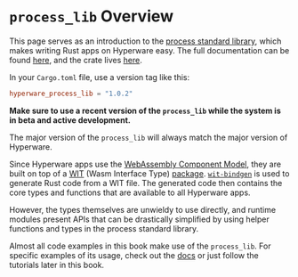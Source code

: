 # `process_lib` Overview

This page serves as an introduction to the [process standard library](https://github.com/hyperware-ai/process_lib), which makes writing Rust apps on Hyperware easy.
The full documentation can be found [here](https://docs.rs/hyperware_process_lib), and the crate lives [here](https://crates.io/crates/hyperware_process_lib).

In your `Cargo.toml` file, use a version tag like this:
```toml
hyperware_process_lib = "1.0.2"
```

**Make sure to use a recent version of the `process_lib` while the system is in beta and active development.**

The major version of the `process_lib` will always match the major version of Hyperware.

Since Hyperware apps use the [WebAssembly Component Model](https://component-model.bytecodealliance.org/), they are built on top of a [WIT](https://component-model.bytecodealliance.org/design/wit.html) (Wasm Interface Type) [package](https://github.com/hyperware-ai/hyperdrive-wit).
[`wit-bindgen`](https://github.com/bytecodealliance/wit-bindgen) is used to generate Rust code from a WIT file.
The generated code then contains the core types and functions that are available to all Hyperware apps.

However, the types themselves are unwieldy to use directly, and runtime modules present APIs that can be drastically simplified by using helper functions and types in the process standard library.

Almost all code examples in this book make use of the `process_lib`.
For specific examples of its usage, check out the [docs](https://docs.rs/hyperware_process_lib) or just follow the tutorials later in this book.
